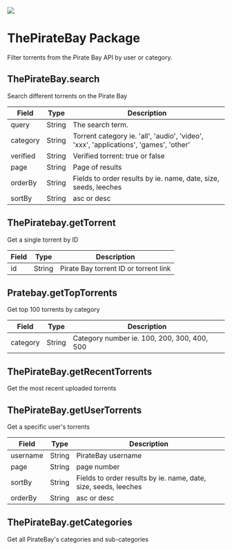 [![](https://scdn.rapidapi.com/RapidAPI_banner.png)](https://rapidapi.com/package/ThePirateBay/functions?utm_source=RapidAPIGitHub_PirateBayFunctions&utm_medium=button&utm_content=RapidAPI_GitHub)

# ThePirateBay Package
Filter torrents from the Pirate Bay API by user or category.

## ThePirateBay.search
Search different torrents on the Pirate Bay

| Field         | Type       | Description
|---------------|------------|----------
| query         | String     | The search term.
| category      | String     | Torrent category ie. 'all', 'audio', 'video', 'xxx', 'applications', 'games', 'other'
| verified      | String     | Verified torrent: true or false
| page          | String     | Page of results
| orderBy       | String     | Fields to order results by ie. name, date, size, seeds, leeches
| sortBy        | String     | asc or desc

## ThePiratebay.getTorrent
Get a single torrent by ID

| Field         | Type       | Description
|---------------|------------|----------
| id            | String     | Pirate Bay torrent ID or torrent link

## Pratebay.getTopTorrents
Get top 100 torrents by category

| Field         | Type       | Description
|---------------|------------|----------
| category      | String     | Category number ie. 100, 200, 300, 400, 500

## ThePirateBay.getRecentTorrents
Get the most recent uploaded torrents

## ThePirateBay.getUserTorrents
Get a specific user's torrents

| Field        | Type       | Description
|--------------|------------|----------
| username     | String     | PirateBay username
| page         | String     | page number
| sortBy       | String     | Fields to order results by ie. name, date, size, seeds, leeches
| orderBy      | String     | asc or desc

## ThePirateBay.getCategories
Get all PirateBay's categories and sub-categories

